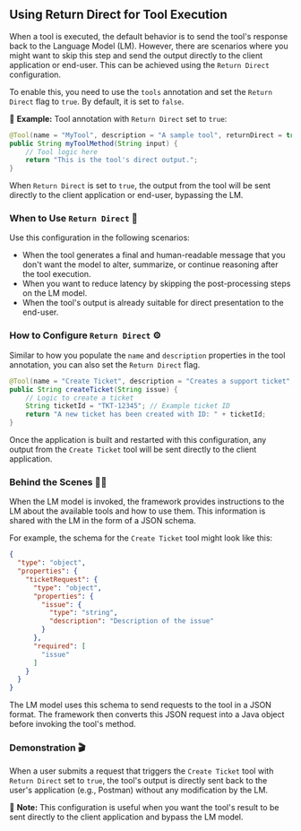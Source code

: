 ## Using Return Direct for Tool Execution

When a tool is executed, the default behavior is to send the tool's response back to the Language Model (LM). However, there are scenarios where you might want to skip this step and send the output directly to the client application or end-user. This can be achieved using the `Return Direct` configuration.

To enable this, you need to use the `tools` annotation and set the `Return Direct` flag to `true`. By default, it is set to `false`.

📌 **Example:** Tool annotation with `Return Direct` set to `true`:

```java
@Tool(name = "MyTool", description = "A sample tool", returnDirect = true)
public String myToolMethod(String input) {
    // Tool logic here
    return "This is the tool's direct output.";
}
```

When `Return Direct` is set to `true`, the output from the tool will be sent directly to the client application or end-user, bypassing the LM.

### When to Use `Return Direct` 🤔

Use this configuration in the following scenarios:

*   When the tool generates a final and human-readable message that you don't want the model to alter, summarize, or continue reasoning after the tool execution.
*   When you want to reduce latency by skipping the post-processing steps on the LM model.
*   When the tool's output is already suitable for direct presentation to the end-user.

### How to Configure `Return Direct` ⚙️

Similar to how you populate the `name` and `description` properties in the tool annotation, you can also set the `Return Direct` flag.

```java
@Tool(name = "Create Ticket", description = "Creates a support ticket", returnDirect = true)
public String createTicket(String issue) {
    // Logic to create a ticket
    String ticketId = "TKT-12345"; // Example ticket ID
    return "A new ticket has been created with ID: " + ticketId;
}
```

Once the application is built and restarted with this configuration, any output from the `Create Ticket` tool will be sent directly to the client application.

### Behind the Scenes 🕵️‍♀️

When the LM model is invoked, the framework provides instructions to the LM about the available tools and how to use them. This information is shared with the LM in the form of a JSON schema.

For example, the schema for the `Create Ticket` tool might look like this:

```json
{
  "type": "object",
  "properties": {
    "ticketRequest": {
      "type": "object",
      "properties": {
        "issue": {
          "type": "string",
          "description": "Description of the issue"
        }
      },
      "required": [
        "issue"
      ]
    }
  }
}
```

The LM model uses this schema to send requests to the tool in a JSON format. The framework then converts this JSON request into a Java object before invoking the tool's method.

### Demonstration 🎬

When a user submits a request that triggers the `Create Ticket` tool with `Return Direct` set to `true`, the tool's output is directly sent back to the user's application (e.g., Postman) without any modification by the LM.

📝 **Note:** This configuration is useful when you want the tool's result to be sent directly to the client application and bypass the LM model.
